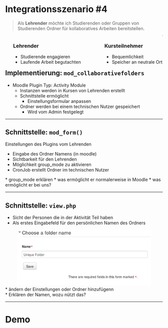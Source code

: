 # Integrationsszenario #4

> Als **Lehrender** möchte ich Studierenden oder Gruppen von Studierenden Ordner für kollaboratives Arbeiten bereitstellen.

<div style="text-align: left; float: left; padding-left:5%;">
<p><b><h3> Lehrender </h3></p></b>
<ul>
  <li> Studierende engagieren </li>
  <li> Laufende Arbeit begutachten </li>
</ul>
</div>
<div style="text-align: left; float: left; padding-left:15%;">
<p><b><h3> Kursteilnehmer </h3></p></b>
<ul>
  <li> Bequemlichkeit </li>
  <li> Speicher an neutrale Ort </li>
</ul>
</div>

---

## Implementierung: `mod_collaborativefolders`
* Moodle Plugin Typ: Activity Module
  * Instanzen werden in Kursen von Lehrenden erstellt
  * Schnittstelle ermöglicht
    * Einstellungsformular anpassen
  * Ordner werden bei einem technischen Nutzer gespeichert
    * Wird vom Admin festgelegt

---

## Schnittstelle: `mod_form()`
Einstellungen des Plugins vom Lehrenden
* Eingabe des Ordner Namens (in <span class="learnweb">moodle</span>)
* Sichtbarkeit für den Lehrenden
* Möglichkeit group_mode zu aktivieren
* CronJob erstellt Ordner im technischen Nutzer
<aside class="notes">
    * group_mode erklären
        * was ermöglicht er normalerweise in Moodle
        * was ermöglicht er bei uns?

</aside>

---

## Schnittstelle: `view.php`
* Sicht der Personen die in der Aktivität Teil haben
* Als erstes Eingabefeld für den persönlichen Namen des Ordners
<div align="center">
  <img alt="Authorization Code Flow" src="images/collabfolders/Collabfoldersname.png" width=85%>
</div>
* ändern der Einstellungen oder Ordner hinzufügenn
<aside class="notes">
    * Erklären der Namen, wozu nützt das?

</aside>

---

<!-- .element: data-background-image="images/pixabay/photo-336376.jpg" data-state="dim-background" -->
<h1 onclick="window.open('https://sso.uni-muenster.de/PSLearnweb/ps_sciebo','_blank');">Demo</h1>
